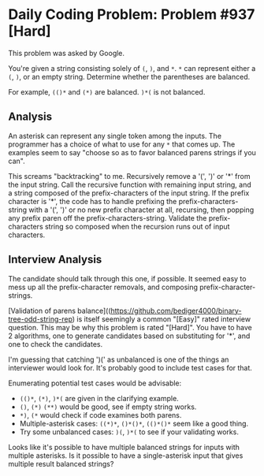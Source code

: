 # Daily Coding Problem: Problem #937 [Hard]

This problem was asked by Google.

You're given a string consisting solely of `(`, `)`, and `*`.
`*` can represent either a `(`, `)`, or an empty string.
Determine whether the parentheses are balanced.

For example, `(()*` and `(*)` are balanced.
`)*(` is not balanced.

## Analysis

An asterisk can represent any single token among the inputs.
The programmer has a choice of what to use for any `*` that comes up.
The examples seem to say
"choose so as to favor balanced parens strings if you can".

This screams "backtracking" to me.
Recursively remove a '(', ')' or '\*' from the input string.
Call the recursive function with remaining input string,
and a string composed of the prefix-characters of the input string.
If the prefix character is '\*', the code has to handle
prefixing the prefix-characters-string with a '(', ')' or
no new prefix character at all,
recursing, then popping any prefix paren off the prefix-characters-string.
Validate the prefix-characters string so composed
when the recursion runs out of input characters.

## Interview Analysis

The candidate should talk through this one, if possible.
It seemed easy to mess up all the prefix-character removals,
and composing prefix-character-strings.

[Validation of parens balance]((https://github.com/bediger4000/binary-tree-odd-string-rep)
is itself seemingly a common "[Easy]"
rated interview question.
This may be why this problem is rated "[Hard]".
You have to have 2 algorithms,
one to generate candidates based on substituting for '\*',
and one to check the candidates.

I'm guessing that catching ')(' as unbalanced is one of the
things an interviewer would look for.
It's probably good to include test cases for that.


Enumerating potential test cases would be advisable:

* `(()*`, `(*)`, `)*(` are given in the clarifying example.
* `()`, `(*)` `(**)` would be good, see if empty string works.
* `*)`, `(*` would check if code examines both parens.
* Multiple-asterisk cases: `((*)*`, `()*()*`, `(()*()*` seem like a good thing.
* Try some unbalanced cases: `)(`, `)*(` to see if your validating works.

Looks like it's possible to have multiple balanced strings
for inputs with multiple asterisks.
Is it possible to have a single-asterisk input that gives
multiple result balanced strings?
